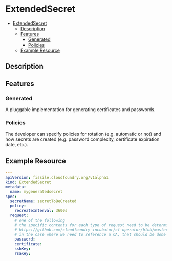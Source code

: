 # ExtendedSecret

- [ExtendedSecret](#extendedsecret)
    - [Description](#description)
    - [Features](#features)
        - [Generated](#generated)
        - [Policies](#policies)
    - [Example Resource](#example-resource)

## Description

## Features

### Generated

A pluggable implementation for generating certificates and passwords.

### Policies

The developer can specify policies for rotation (e.g. automatic or not) and how secrets are created (e.g. password complexity, certificate expiration date, etc.).

## Example Resource

```yaml
---
apiVersion: fissile.cloudfoundry.org/v1alpha1
kind: ExtendedSecret
metadata:
  name: mygeneratedsecret
spec:
  secretName: secretToBeCreated
  policy:
    recreateInterval: 3600s 
  request:
    # one of the following
    # the specific contents for each type of request need to be determined by the definitions here:
    # https://github.com/cloudfoundry-incubator/cf-operator/blob/master/pkg/credsgen/generator.go#L43
    # in the case where we need to reference a CA, that should be done by referencing a Secret
    password:
    certificate:
    sshKey:
    rsaKey:
```